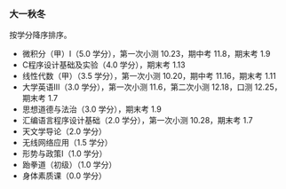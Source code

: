 ### 大一秋冬

按学分降序排序。

- 微积分（甲）Ⅰ（5.0 学分），第一次小测 10.23，期中考 11.8，期末考 1.9
- C程序设计基础及实验（4.0 学分），期末考 1.13
- 线性代数（甲）（3.5 学分），第一次小测 10.20，期中考 11.16，期末考 1.11
- 大学英语Ⅲ（3.0 学分），第一次小测 11.6，第二次小测 12.18，口测 12.25，期末考 1.7
- 思想道德与法治（3.0 学分），期末考 1.9
- 汇编语言程序设计基础（2.0 学分），第一次小测 10.28，期末考 1.7
- 天文学导论（2.0 学分）
- 无线网络应用（1.5 学分）
- 形势与政策Ⅰ（1.0 学分）
- 跆拳道（初级）（1.0 学分）
- 身体素质课（0.0 学分）